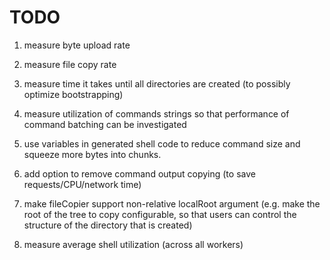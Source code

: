 # TODO

1. measure byte upload rate
1. measure file copy rate
1. measure time it takes until all directories are created (to possibly optimize bootstrapping)
1. measure utilization of commands strings so that performance of command batching can be investigated

1. use variables in generated shell code to reduce command size and squeeze more bytes into chunks.
1. add option to remove command output copying (to save requests/CPU/network time)

1. make fileCopier support non-relative localRoot argument (e.g. make the root of the tree to copy configurable, so that users can control the structure of the directory that is created)
1. measure average shell utilization (across all workers)
